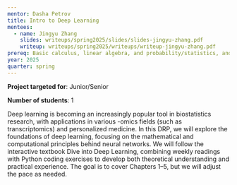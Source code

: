 ```yaml
---
mentor: Dasha Petrov
title: Intro to Deep Learning
mentees:
  - name: Jingyu Zhang
    slides: writeups/spring2025/slides/slides-jingyu-zhang.pdf
    writeup: writeups/spring2025/writeups/writeup-jingyu-zhang.pdf
prereq: Basic calculus, linear algebra, and probability/statistics, and some experience with R/Python
year: 2025
quarter: spring
---
```


**Project targeted for**: Junior/Senior

**Number of students**: 1

Deep learning is becoming an increasingly popular tool in biostatistics research, with applications in various -omics fields (such as transcriptomics) and personalized medicine. In this DRP, we will explore the foundations of deep learning, focusing on the mathematical and computational principles behind neural networks. We will follow the interactive textbook Dive into Deep Learning, combining weekly readings with Python coding exercises to develop both theoretical understanding and practical experience. The goal is to cover Chapters 1–5, but we will adjust the pace as needed.